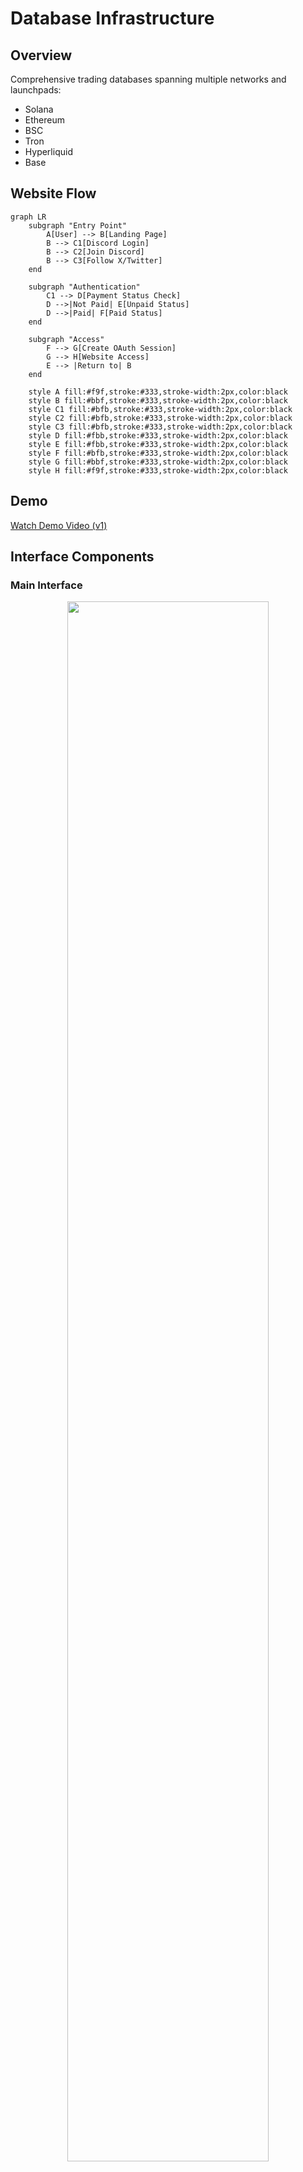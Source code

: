 # Database Infrastructure

## Overview
Comprehensive trading databases spanning multiple networks and launchpads:
- Solana
- Ethereum
- BSC
- Tron
- Hyperliquid
- Base

## Website Flow 

```mermaid
graph LR
    subgraph "Entry Point"
        A[User] --> B[Landing Page]
        B --> C1[Discord Login]
        B --> C2[Join Discord]
        B --> C3[Follow X/Twitter]
    end

    subgraph "Authentication"
        C1 --> D[Payment Status Check]
        D -->|Not Paid| E[Unpaid Status]
        D -->|Paid| F[Paid Status]
    end

    subgraph "Access"
        F --> G[Create OAuth Session]
        G --> H[Website Access]
        E --> |Return to| B
    end

    style A fill:#f9f,stroke:#333,stroke-width:2px,color:black
    style B fill:#bbf,stroke:#333,stroke-width:2px,color:black
    style C1 fill:#bfb,stroke:#333,stroke-width:2px,color:black
    style C2 fill:#bfb,stroke:#333,stroke-width:2px,color:black
    style C3 fill:#bfb,stroke:#333,stroke-width:2px,color:black
    style D fill:#fbb,stroke:#333,stroke-width:2px,color:black
    style E fill:#fbb,stroke:#333,stroke-width:2px,color:black
    style F fill:#bfb,stroke:#333,stroke-width:2px,color:black
    style G fill:#bbf,stroke:#333,stroke-width:2px,color:black
    style H fill:#f9f,stroke:#333,stroke-width:2px,color:black
```


## Demo
[Watch Demo Video (v1)](https://github.com/user-attachments/assets/045414b8-2b9f-42c4-b990-3abc6ce0f708)

## Interface Components

### Main Interface
<p align="center">
  <img src="https://github.com/user-attachments/assets/6d2d65ed-4ab2-4e06-9d2c-3cced24a5d7c" width="80%" />
</p>

### Advanced Filtering System
<p align="center">
  <img src="https://github.com/user-attachments/assets/0f245502-2493-4ec2-99fc-654e17233b99" width="30%" />
</p>

#### Filter Capabilities
- Address searching
- Min/Max value filtering
- Ascending/Descending sorting
- Column enable/disable
- Column visibility toggle
- Column reordering

### Interface Sections

#### Upper Section Features
<p align="center">
  <img src="https://github.com/user-attachments/assets/4d5217c5-0cfb-4f48-a59e-9dea386672fb" width="70%" />
</p>

- Table refresh functionality
- Wallet highlighting tools
- Filter window access
- Custom color palette
- Blockchain explorer hyperlinks
- Pagination controls

#### Lower Section Features
<p align="center">
  <img src="https://github.com/user-attachments/assets/bb6952f8-28c6-4947-88fa-9e4d361bc0cf" width="70%" />
</p>

- Highlighted wallet tracking
- Custom wallet labeling
- List export functionality
- Detailed column information
